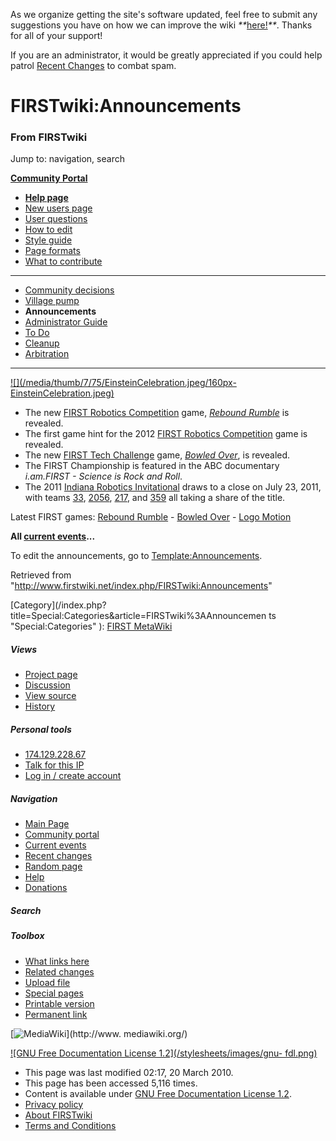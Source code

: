 As we organize getting the site's software updated, feel free to submit any
suggestions you have on how we can improve the wiki
_**_[here!](/index.php/User:Hallry/Suggestions "User:Hallry/Suggestions"
)_**_. Thanks for all of your support!

If you are an administrator, it would be greatly appreciated if you could help
patrol [Recent Changes](/index.php/Special:Recentchanges
"Special:Recentchanges" ) to combat spam.

# FIRSTwiki:Announcements

### From FIRSTwiki

Jump to: navigation, search

**[Community Portal](/index.php/FIRSTwiki:Community_portal "FIRSTwiki:Community portal" )**

  * **[Help page](/index.php/FIRSTwiki:Help "FIRSTwiki:Help" )**
  * [New users page](/index.php/FIRSTwiki:New_users_page "FIRSTwiki:New users page" )
  * [User questions](/index.php/FIRSTwiki:User_questions "FIRSTwiki:User questions" )
  * [How to edit](/index.php/FIRSTwiki:How_does_one_edit_a_page "FIRSTwiki:How does one edit a page" )
  * [Style guide](/index.php/FIRSTwiki:Style_guide "FIRSTwiki:Style guide" )
  * [Page formats](/index.php/FIRSTwiki:Page_formats "FIRSTwiki:Page formats" )
  * [What to contribute](/index.php/FIRSTwiki:What_to_contribute "FIRSTwiki:What to contribute" )

* * *

  * [Community decisions](/index.php/FIRSTwiki:Community_decisions "FIRSTwiki:Community decisions" )
  * [Village pump](/index.php/FIRSTwiki:Village_pump "FIRSTwiki:Village pump" )
  * **Announcements**
  * [Administrator Guide](/index.php/FIRSTwiki:Guide_for_administrators "FIRSTwiki:Guide for administrators" )
  * [To Do](/index.php/FIRSTwiki:To_Do "FIRSTwiki:To Do" )
  * [Cleanup](/index.php/FIRSTwiki:Cleanup "FIRSTwiki:Cleanup" )
  * [Arbitration](/index.php/FIRSTwiki:Arbitration "FIRSTwiki:Arbitration" )  
---  
  
[![](/media/thumb/7/75/EinsteinCelebration.jpeg/160px-
EinsteinCelebration.jpeg)](/index.php/Image:EinsteinCelebration.jpeg "" )

  * The new [FIRST Robotics Competition](/index.php/FIRST_Robotics_Competition "FIRST Robotics Competition" ) game, _[Rebound Rumble](/index.php/Rebound_Rumble "Rebound Rumble" )_ is revealed. 
  * The first game hint for the 2012 [FIRST Robotics Competition](/index.php/FIRST_Robotics_Competition "FIRST Robotics Competition" ) game is revealed. 
  * The new [FIRST Tech Challenge](/index.php/FIRST_Tech_Challenge "FIRST Tech Challenge" ) game, _[Bowled Over](/index.php/Bowled_Over "Bowled Over" )_, is revealed. 
  * The FIRST Championship is featured in the ABC documentary _i.am.FIRST - Science is Rock and Roll_. 
  * The 2011 [Indiana Robotics Invitational](/index.php/Indiana_Robotics_Invitational "Indiana Robotics Invitational" ) draws to a close on July 23, 2011, with teams [33](/index.php/33 "33" ), [2056](/index.php/2056 "2056" ), [217](/index.php/217 "217" ), and [359](/index.php/359 "359" ) all taking a share of the title. 

  
Latest FIRST games: [Rebound Rumble](/index.php/Rebound_Rumble "Rebound
Rumble" ) - [Bowled Over](/index.php/Bowled_Over "Bowled Over" ) - [Logo
Motion](/index.php/Logo_Motion "Logo Motion" )

**All [current events](/index.php/Current_events "Current events" )...**

  
To edit the announcements, go to
[Template:Announcements](/index.php/Template:Announcements
"Template:Announcements" ).

Retrieved from "<http://www.firstwiki.net/index.php/FIRSTwiki:Announcements>"

[Category](/index.php?title=Special:Categories&article=FIRSTwiki%3AAnnouncemen
ts "Special:Categories" ): [FIRST MetaWiki](/index.php/Category:FIRST_MetaWiki
"Category:FIRST MetaWiki" )

##### Views

  * [Project page](/index.php/FIRSTwiki:Announcements)
  * [Discussion](/index.php/FIRSTwiki_talk:Announcements)
  * [View source](/index.php?title=FIRSTwiki:Announcements&action=edit)
  * [History](/index.php?title=FIRSTwiki:Announcements&action=history)

##### Personal tools

  * [174.129.228.67](/index.php/User:174.129.228.67)
  * [Talk for this IP](/index.php/User_talk:174.129.228.67)
  * [Log in / create account](/index.php?title=Special:Userlogin&returnto=FIRSTwiki:Announcements)

[](/index.php/Main_Page "Main Page" )

##### Navigation

  * [Main Page](/index.php/Main_Page)
  * [Community portal](/index.php/FIRSTwiki:Community_portal)
  * [Current events](/index.php/Current_events)
  * [Recent changes](/index.php/Special:Recentchanges)
  * [Random page](/index.php/Special:Random)
  * [Help](/index.php/FIRSTwiki:Help)
  * [Donations](/index.php/FIRSTwiki:Site_support)

##### Search



##### Toolbox

  * [What links here](/index.php/Special:Whatlinkshere/FIRSTwiki:Announcements)
  * [Related changes](/index.php/Special:Recentchangeslinked/FIRSTwiki:Announcements)
  * [Upload file](/index.php/Special:Upload)
  * [Special pages](/index.php/Special:Specialpages)
  * [Printable version](/index.php?title=FIRSTwiki:Announcements&printable=yes)
  * [Permanent link](/index.php?title=FIRSTwiki:Announcements&oldid=75849)

[![MediaWiki](/skins/common/images/poweredby_mediawiki_88x31.png)](http://www.
mediawiki.org/)

[![GNU Free Documentation License 1.2](/stylesheets/images/gnu-
fdl.png)](http://www.gnu.org/copyleft/fdl.html)

  * This page was last modified 02:17, 20 March 2010.
  * This page has been accessed 5,116 times.
  * Content is available under [GNU Free Documentation License 1.2](http://www.gnu.org/copyleft/fdl.html "http://www.gnu.org/copyleft/fdl.html" ).
  * [Privacy policy](/index.php/FIRSTwiki:Privacy_policy "FIRSTwiki:Privacy policy" )
  * [About FIRSTwiki](/index.php/FIRSTwiki:About "FIRSTwiki:About" )
  * [Terms and Conditions](/index.php/FIRSTwiki:Terms_and_conditions "FIRSTwiki:Terms and conditions" )

